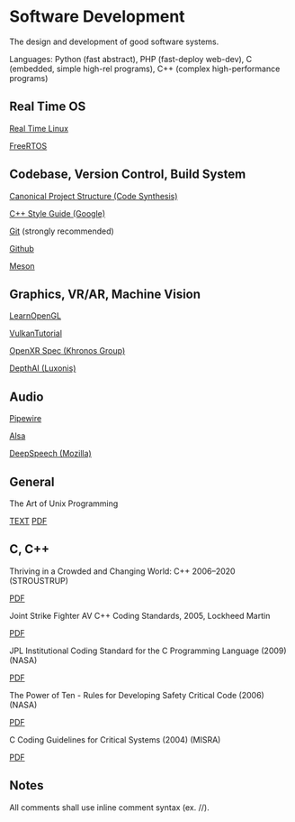 # Software Development

The design and development of good software systems.

Languages: Python (fast abstract), PHP (fast-deploy web-dev), C (embedded, simple high-rel programs), C++ (complex high-performance programs)

## Real Time OS

[Real Time Linux](https://wiki.linuxfoundation.org/realtime/start)

[FreeRTOS](https://www.freertos.org)

## Codebase, Version Control, Build System

[Canonical Project Structure (Code Synthesis)](http://open-std.org/JTC1/SC22/WG21/docs/papers/2018/p1204r0.html)

[C++ Style Guide (Google)](https://google.github.io/styleguide/cppguide.html)

[Git](https://git-scm.com/) (strongly recommended)

[Github](https://github.com/)

[Meson](https://mesonbuild.com/)

## Graphics, VR/AR, Machine Vision

[LearnOpenGL](https://learnopengl.com/)

[VulkanTutorial](https://vulkan-tutorial.com/)

[OpenXR Spec (Khronos Group)](https://www.khronos.org/registry/OpenXR/specs/1.0/html/xrspec.html)

[DepthAI (Luxonis)](https://docs.luxonis.com/en/latest/)

## Audio

[Pipewire](https://pipewire.org/)

[Alsa](https://alsa-project.org)

[DeepSpeech (Mozilla)](https://github.com/mozilla/DeepSpeech)

## General

The Art of Unix Programming

[TEXT](https://archive.org/stream/ost-computer-science-the_art_of_unix_programming-1/the_art_of_unix_programming%20%281%29_djvu.txt) [PDF](https://ia800202.us.archive.org/27/items/ost-computer-science-the_art_of_unix_programming-1/the_art_of_unix_programming%20%281%29.pdf)

## C, C++

Thriving in a Crowded and Changing World: C++ 2006–2020 (STROUSTRUP)

[PDF](https://web.archive.org/web/20210717062203/https://www.stroustrup.com/hopl20main-p5-p-bfc9cd4--final.pdf)

Joint Strike Fighter AV C++ Coding Standards, 2005, Lockheed Martin

[PDF](http://www.stroustrup.com/JSF-AV-rules.pdf)

JPL Institutional Coding Standard for the C Programming Language (2009) (NASA)

[PDF](http://web.archive.org/web/20190219155254/http://lars-lab.jpl.nasa.gov/JPL_Coding_Standard_C.pdf)

The Power of Ten - Rules for Developing Safety Critical Code (2006) (NASA)

[PDF](https://spinroot.com/gerard/pdf/P10.pdf)

C Coding Guidelines for Critical Systems (2004) (MISRA)

[PDF](http://caxapa.ru/thumbs/468328/misra-c-2004.pdf)

## Notes

All comments shall use inline comment syntax (ex. //).


















